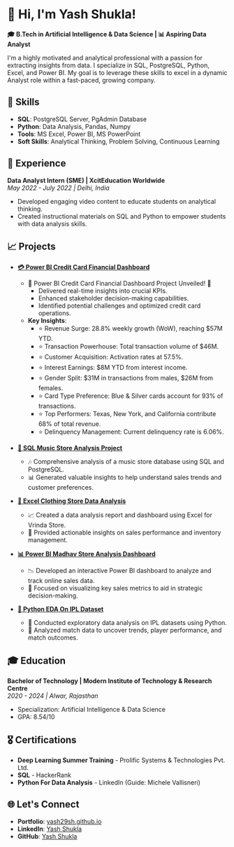 # 👋 Hi, I'm Yash Shukla!

**🎓 B.Tech in Artificial Intelligence & Data Science | 📊 Aspiring Data Analyst**

I'm a highly motivated and analytical professional with a passion for extracting insights from data. I specialize in SQL, PostgreSQL, Python, Excel, and Power BI. My goal is to leverage these skills to excel in a dynamic Analyst role within a fast-paced, growing company.

## 🚀 Skills
- **SQL**: PostgreSQL Server, PgAdmin Database
- **Python**: Data Analysis, Pandas, Numpy
- **Tools**: MS Excel, Power BI, MS PowerPoint
- **Soft Skills**: Analytical Thinking, Problem Solving, Continuous Learning

## 💼 Experience
**Data Analyst Intern (SME) | XcitEducation Worldwide**  
*May 2022 - July 2022 | Delhi, India*  
- Developed engaging video content to educate students on analytical thinking.
- Created instructional materials on SQL and Python to empower students with data analysis skills.

## 📈 Projects
- **[💳 Power BI Credit Card Financial Dashboard](https://github.com/yash29sh/Credit-Card-Financial-Dashboard)**
  - 🎉 Power BI Credit Card Financial Dashboard Project Unveiled! 🎉 
    - Delivered real-time insights into crucial KPIs.
    - Enhanced stakeholder decision-making capabilities.
    - Identified potential challenges and optimized credit card operations.
  - **Key Insights**:
    - ⭐ Revenue Surge: 28.8% weekly growth (WoW), reaching $57M YTD.
    - ⭐ Transaction Powerhouse: Total transaction volume of $46M.
    - ⭐ Customer Acquisition: Activation rates at 57.5%.
    - ⭐ Interest Earnings: $8M YTD from interest income.
    - ⭐ Gender Split: $31M in transactions from males, $26M from females.
    - ⭐ Card Type Preference: Blue & Silver cards account for 93% of transactions.
    - ⭐ Top Performers: Texas, New York, and California contribute 68% of total revenue.
    - ⭐ Delinquency Management: Current delinquency rate is 6.06%.


- **[🎵 SQL Music Store Analysis Project](https://github.com/yash29sh/SQL_Music-Store-Analysis-Project)**
  - 🎶 Comprehensive analysis of a music store database using SQL and PostgreSQL.
  - 📊 Generated valuable insights to help understand sales trends and customer preferences.

- **[👗 Excel Clothing Store Data Analysis](https://github.com/yash29sh/Excel_Store_Data_Analysis)**
  - 📈 Created a data analysis report and dashboard using Excel for Vrinda Store.
  - 🛒 Provided actionable insights on sales performance and inventory management.

- **[📊 Power BI Madhav Store Analysis Dashboard](https://github.com/yash29sh/Madhav-Store-Sales-Analysis-Dashboard)**
  - 📉 Developed an interactive Power BI dashboard to analyze and track online sales data.
  - 🎯 Focused on visualizing key sales metrics to aid in strategic decision-making.

- **[🏏 Python EDA On IPL Dataset](https://github.com/yash29sh/EDA-On-IPL-Dataset-Through-Python)**
  - 🧠 Conducted exploratory data analysis on IPL datasets using Python.
  - 📅 Analyzed match data to uncover trends, player performance, and match outcomes.



## 🎓 Education
**Bachelor of Technology | Modern Institute of Technology & Research Centre**  
*2020 - 2024 | Alwar, Rajasthan*  
- Specialization: Artificial Intelligence & Data Science  
- GPA: 8.54/10

## 🎖️ Certifications
- **Deep Learning Summer Training** - Prolific Systems & Technologies Pvt. Ltd.
- **SQL** - HackerRank
- **Python For Data Analysis** - LinkedIn (Guide: Michele Vallisneri)

## 🌐 Let's Connect
- **Portfolio**: [yash29sh.github.io](https://yash29sh.github.io/)
- **LinkedIn**: [Yash Shukla](https://www.linkedin.com/in/yashshukla29)
- **GitHub**: [Yash Shukla](https://github.com/yash29sh)
